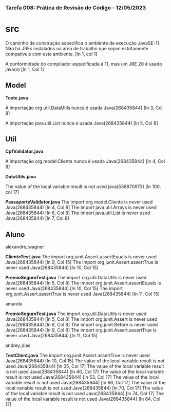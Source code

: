 ### Tarefa 008: Prática de Revisão de Código - 12/05/2023

# src

O caminho de construção especifica o ambiente de execução JavaSE-11. Não há JREs instalados na área de trabalho que sejam estritamente compatíveis com este ambiente. [ln 1, col 1]

A conformidade do compilador especificada é 11, mas um JRE 20 é usado java(o) [ln 1, Col 1]

## Model

**Teste.java**
  
A importação org.util.DataUtils nunca é usada Java(268435844) [ln 3, Col 8]
  
A importação java.util.List nunca é usada Java(268435844) [ln 5, Col 8]

## Util
**CpfValidator.java**

A importação org.model.Cliente nunca é usada Java(268435844) [ln 4, Col 8]

**DataUtils.java**

The value of the local variable result is not used java(536870973) [ln 100, col 17]

**PassaporteValidator.java**
The import org.model.Cliente is never used Java(268435844) [ln 4, Col 8]
The import java.util.Arrays is never used Java(268435844) [ln 6, Col 8]
The import java.util.List is never used Java(268435844) [ln 7, Col 8]

## Aluno

alexandre_wagner

**ClienteTest.java**
The import org.junit.Assert.assertEquals is never used Java(268435844) [ln 9, Col 15]
The import org.junit.Assert.assertTrue is never used Java(268435844) [ln 10, Col 15]

**PremioSeguroTest.java**
The import org.util.DataUtils is never used Java(268435844) [ln 5, Col 8]
The import org.junit.Assert.assertEquals is never used Java(268435844) [ln 10, Col 15]
The import org.junit.Assert.assertTrue is never used Java(268435844) [ln 11, Col 15]

amanda

**PremioSeguroTest.java**
The import org.util.DataUtils is never used Java(268435844) [ln 5, Col 8]
The import org.junit.Assert is never used Java(268435844) [ln 8, Col 8]
The import org.junit.Before is never used Java(268435844) [ln 9, Col 8]
The import org.junit.Assert.assertTrue is never used Java(268435844) [ln 11, Col 15]

andrey_dias

**TestClient.java**
The import org.junit.Assert.assertTrue is never used Java(268435844) [ln 10, Col 15]
The value of the local variable result is not used Java(268435844) [ln 35, Col 17]
The value of the local variable result is not used Java(268435844) [ln 40, Col 17]
The value of the local variable result is not used Java(268435844) [ln 53, Col 17] 
The value of the local variable result is not used Java(268435844) [ln 66, Col 17] 
The value of the local variable result is not used Java(268435844) [ln 70, Col 17] 
The value of the local variable result is not used Java(268435844) [ln 74, Col 17] 
The value of the local variable result is not used Java(268435844) [ln 84, Col 17] 

